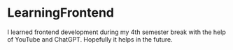# LearningFrontend
I learned frontend development during my 4th semester break with the help of YouTube and ChatGPT. Hopefully it helps in the future.
